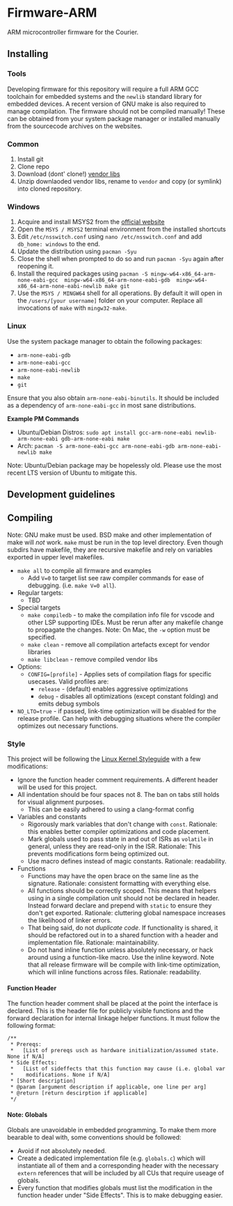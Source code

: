 # Firmware-ARM

ARM microcontroller firmware for the Courier.

## Installing

### Tools

Developing firmware for this repository will require a full ARM GCC toolchain
for embedded systems and the `newlib` standard library for embedded devices. A
recent version of GNU make is also required to manage compilation. The firmware
should not be compiled manually!  These can be obtained from your system package
manager or installed manually from the sourcecode archives on the websites.

### Common

1. Install git
2. Clone repo
3. Download (dont' clone!) [vendor
   libs](https://github.com/JHU-Delivery-Robot/lib-vendor)
4. Unzip downlaoded vendor libs, rename to `vendor` and copy (or symlink) into
   cloned repository.

### Windows

1. Acquire and install MSYS2 from the [official website](https://www.msys2.org/)
2. Open the `MSYS / MSYS2` terminal environment from the installed shortcuts
3. Edit `/etc/nsswitch.conf` using `nano /etc/nsswitch.conf` and add `db_home:
   windows` to the end.
3. Update the distribution using `pacman -Syu`
5. Close the shell when prompted to do so and run `pacman -Syu` again after
   reopening it.
6. Install the required packages using `pacman -S mingw-w64-x86_64-arm-none-eabi-gcc 
   mingw-w64-x86_64-arm-none-eabi-gdb  mingw-w64-x86_64-arm-none-eabi-newlib
   make git`
7. Use the `MSYS / MINGW64` shell for all operations. By default it will open in
   the `/users/[your username]` folder on your computer. Replace all invocations
   of `make` with `mingw32-make`.

### Linux

Use the system package manager to obtain the following packages:

- `arm-none-eabi-gdb`
- `arm-none-eabi-gcc`
- `arm-none-eabi-newlib`
- `make`
- `git`

Ensure that you also obtain `arm-none-eabi-binutils`. It should be included as a
dependency of `arm-none-eabi-gcc` in most sane distributions.

**Example PM Commands**

- Ubuntu/Debian Distros: `sudo apt install gcc-arm-none-eabi newlib-arm-none-eabi
    gdb-arm-none-eabi make`
- Arch: `pacman -S arm-none-eabi-gcc arm-none-eabi-gdb arm-none-eabi-newlib
    make`

Note: Ubuntu/Debian package may be hopelessly old. Please use the most recent
LTS version of Ubuntu to mitigate this.

## Development guidelines

## Compiling

Note: GNU make must be used. BSD make and other implementation of make will _not_
work. `make` must be run in the top level directory. Even though subdirs have
makefile, they are recursive makefile and rely on variables exported in upper
level makefiles.

- `make all` to compile all firmware and examples
  - Add `V=0` to target list see raw compiler commands for ease of debugging.
    (i.e. `make V=0 all`).
- Regular targets:
  - TBD
- Special targets
  - `make compiledb` - to make the compilation info file for vscode and other LSP
    supporting IDEs. Must be rerun after any makefile change to propagate the
    changes. Note: On Mac, the `-w` option must be specified.
  - `make clean` - remove all compilation artefacts except for vendor libraries
  - `make libclean` - remove compiled vendor libs
- Options:
  - `CONFIG=[profile]` - Applies sets of compilation flags for specific usecases.
    Valid profiles are:
    - `release` - (default) enables aggressive optimizations
    - `debug` - disables all optimizations (except constant folding) and emits
       debug symbols
 - `NO_LTO=true` - if passed, link-time optimization will be disabled for the
   release profile. Can help with debugging situations where the compiler
   optimizes out necessary functions.

### Style

This project  will be following the [Linux Kernel
Styleguide](https://www.kernel.org/doc/html/latest/process/coding-style.html)
with a few modifications:

- Ignore the function header comment requirements. A different header will be
    used for this project.
- All indentation should be four spaces not 8. The ban on tabs still holds for
    visual alignment purposes.
  - This can be easily adhered to using a clang-format config
- Variables and constants
    - Rigorously mark variables that don't change with `const`. Rationale: this
      enables better compiler optimizations and code placement.
    - Mark globals used to pass state in and out of ISRs as `volatile` in
      general, unless they are read-only in the ISR. Rationale: This prevents
      modifications form being optimized out.
    - Use macro defines instead of magic constants. Rationale: readability.
- Functions
    - Functions may have the open brace on the same line as the signature.
      Rationale: consistent formatting with everything else.
    - All functions should be correctly scoped. This means that helpers using
      in a single compilation unit should not be declared in header. Instead
      forward declare and prepend with `static` to ensure they don't get
      exported. Rationale: cluttering global namespace increases the likelihood
      of linker errors.
    - That being said, do not _duplicate code_. If functionality is shared, it
      should be refactored out in to a shared function with a header and
      implementation file. Rationale: maintainability.
    - Do not hand inline function unless absolutely necessary, or hack around
      using a function-like macro. Use the inline keyword. Note that all release
      firmware will be compile with link-time optimization, which will
      inline functions across files. Rationale: readability.

#### Function Header

The function header comment shall be placed at the point the interface is
declared. This is the header file for publicly visible functions and the forward
declaration for internal linkage helper functions. It must follow the following
format:

```
/**
 * Prereqs:
 *   [List of prereqs usch as hardware initialization/assumed state. None if N/A]
 * Side Effects:
 *   [List of sideffects that this function may cause (i.e. global var
 *    modifications. None if N/A]
 * [Short description]
 * @param [argument description if applicable, one line per arg]
 * @return [return descirption if applicable]
 */
 ```

#### Note: Globals

Globals are unavoidable in embedded programming. To make them more bearable to
deal with, some conventions should be followed:

- Avoid if not absolutely needed.
- Create a dedicated implementation file (e.g. `globals.c`) which will instantiate
  all of them and a corresponding header with the necessary `extern` references
  that will be included by all CUs that require useage of globals.
- Every function that modifies globals must list the modification in the
  function header under "Side Effects". This is to make debugging easier.

